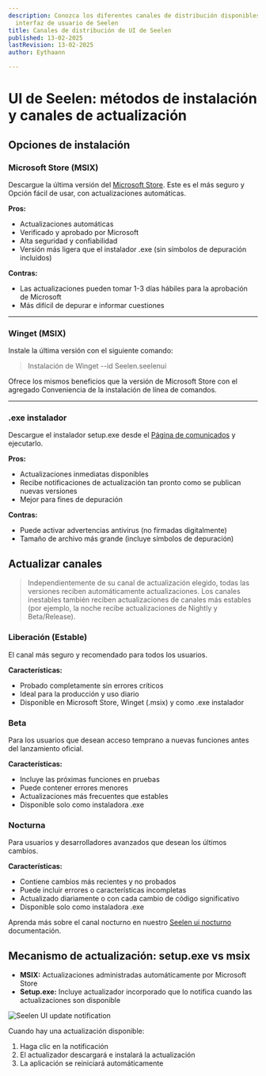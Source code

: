 ```yaml
---
description: Conozca los diferentes canales de distribución disponibles para la
  interfaz de usuario de Seelen
title: Canales de distribución de UI de Seelen
published: 13-02-2025
lastRevision: 13-02-2025
author: Eythaann

---
```


# UI de Seelen: métodos de instalación y canales de actualización

## Opciones de instalación

### Microsoft Store (MSIX)

Descargue la última versión del
[Microsoft Store](https://www.microsoft.com/store). Este es el más seguro y
 Opción fácil de usar, con actualizaciones automáticas.

**Pros:**

* Actualizaciones automáticas
* Verificado y aprobado por Microsoft
* Alta seguridad y confiabilidad
* Versión más ligera que el instalador .exe (sin símbolos de depuración incluidos)

**Contras:**

* Las actualizaciones pueden tomar 1-3 días hábiles para la aprobación de Microsoft
* Más difícil de depurar e informar cuestiones

***

### Winget (MSIX)

Instale la última versión con el siguiente comando:

> Instalación de Winget --id Seelen.seelenui

Ofrece los mismos beneficios que la versión de Microsoft Store con el agregado
 Conveniencia de la instalación de línea de comandos.

***

### .exe instalador

Descargue el instalador setup.exe desde el
[Página de comunicados](https://github.com/eythaann/Seelen-UI/releases) y ejecutarlo.

**Pros:**

* Actualizaciones inmediatas disponibles
* Recibe notificaciones de actualización tan pronto como se publican nuevas versiones
* Mejor para fines de depuración

**Contras:**

* Puede activar advertencias antivirus (no firmadas digitalmente)
* Tamaño de archivo más grande (incluye símbolos de depuración)

## Actualizar canales

> Independientemente de su canal de actualización elegido, todas las versiones reciben automáticamente
>  actualizaciones. Los canales inestables también reciben actualizaciones de canales más estables
>  (por ejemplo, la noche recibe actualizaciones de Nightly y Beta/Release).

### Liberación (Estable)

El canal más seguro y recomendado para todos los usuarios.

**Características:**

* Probado completamente sin errores críticos
* Ideal para la producción y uso diario
* Disponible en Microsoft Store, Winget (.msix) y como .exe instalador

### Beta

Para los usuarios que desean acceso temprano a nuevas funciones antes del lanzamiento oficial.

**Características:**

* Incluye las próximas funciones en pruebas
* Puede contener errores menores
* Actualizaciones más frecuentes que estables
* Disponible solo como instaladora .exe

### Nocturna

Para usuarios y desarrolladores avanzados que desean los últimos cambios.

**Características:**

* Contiene cambios más recientes y no probados
* Puede incluir errores o características incompletas
* Actualizado diariamente o con cada cambio de código significativo
* Disponible solo como instaladora .exe

Aprenda más sobre el canal nocturno en nuestro
[Seelen ui nocturno](https://seelen.io/blog/nightly) documentación.

## Mecanismo de actualización: setup.exe vs msix

* **MSIX:** Actualizaciones administradas automáticamente por Microsoft Store
* **Setup.exe:** Incluye actualizador incorporado que lo notifica cuando las actualizaciones son
   disponible

![Seelen UI update notification](https://github.com/Seelen-Inc/slu-blog/blob/master/blog/seelen-ui-distribution-channels/image.png?raw=true)

Cuando hay una actualización disponible:

1. Haga clic en la notificación
2. El actualizador descargará e instalará la actualización
3. La aplicación se reiniciará automáticamente
